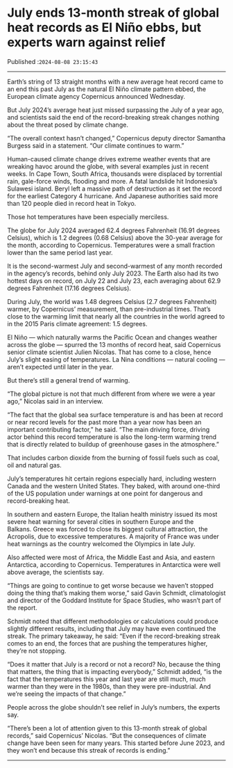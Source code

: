 # July ends 13-month streak of global heat records as El Niño ebbs, but experts warn against relief

Published :`2024-08-08 23:15:43`

---

Earth’s string of 13 straight months with a new average heat record came to an end this past July as the natural El Niño climate pattern ebbed, the European climate agency Copernicus announced Wednesday.

But July 2024’s average heat just missed surpassing the July of a year ago, and scientists said the end of the record-breaking streak changes nothing about the threat posed by climate change.

“The overall context hasn’t changed,” Copernicus deputy director Samantha Burgess said in a statement. “Our climate continues to warm.”

Human-caused climate change drives extreme weather events that are wreaking havoc around the globe, with several examples just in recent weeks. In Cape Town, South Africa, thousands were displaced by torrential rain, gale-force winds, flooding and more. A fatal landslide hit Indonesia’s Sulawesi island. Beryl left a massive path of destruction as it set the record for the earliest Category 4 hurricane. And Japanese authorities said more than 120 people died in record heat in Tokyo.

Those hot temperatures have been especially merciless.

The globe for July 2024 averaged 62.4 degrees Fahrenheit (16.91 degrees Celsius), which is 1.2 degrees (0.68 Celsius) above the 30-year average for the month, according to Copernicus. Temperatures were a small fraction lower than the same period last year.

It is the second-warmest July and second-warmest of any month recorded in the agency’s records, behind only July 2023. The Earth also had its two hottest days on record, on July 22 and July 23, each averaging about 62.9 degrees Fahrenheit (17.16 degrees Celsius).

During July, the world was 1.48 degrees Celsius (2.7 degrees Fahrenheit) warmer, by Copernicus’ measurement, than pre-industrial times. That’s close to the warming limit that nearly all the countries in the world agreed to in the 2015 Paris climate agreement: 1.5 degrees.

El Niño — which naturally warms the Pacific Ocean and changes weather across the globe — spurred the 13 months of record heat, said Copernicus senior climate scientist Julien Nicolas. That has come to a close, hence July’s slight easing of temperatures. La Nina conditions — natural cooling — aren’t expected until later in the year.

But there’s still a general trend of warming.

“The global picture is not that much different from where we were a year ago,” Nicolas said in an interview.

“The fact that the global sea surface temperature is and has been at record or near record levels for the past more than a year now has been an important contributing factor,” he said. “The main driving force, driving actor behind this record temperature is also the long-term warming trend that is directly related to buildup of greenhouse gases in the atmosphere.”

That includes carbon dioxide from the burning of fossil fuels such as coal, oil and natural gas.

July’s temperatures hit certain regions especially hard, including western Canada and the western United States. They baked, with around one-third of the US population under warnings at one point for dangerous and record-breaking heat.

In southern and eastern Europe, the Italian health ministry issued its most severe heat warning for several cities in southern Europe and the Balkans. Greece was forced to close its biggest cultural attraction, the Acropolis, due to excessive temperatures. A majority of France was under heat warnings as the country welcomed the Olympics in late July.

Also affected were most of Africa, the Middle East and Asia, and eastern Antarctica, according to Copernicus. Temperatures in Antarctica were well above average, the scientists say.

“Things are going to continue to get worse because we haven’t stopped doing the thing that’s making them worse,” said Gavin Schmidt, climatologist and director of the Goddard Institute for Space Studies, who wasn’t part of the report.

Schmidt noted that different methodologies or calculations could produce slightly different results, including that July may have even continued the streak. The primary takeaway, he said: “Even if the record-breaking streak comes to an end, the forces that are pushing the temperatures higher, they’re not stopping.

“Does it matter that July is a record or not a record? No, because the thing that matters, the thing that is impacting everybody,” Schmidt added, “is the fact that the temperatures this year and last year are still much, much warmer than they were in the 1980s, than they were pre-industrial. And we’re seeing the impacts of that change.”

People across the globe shouldn’t see relief in July’s numbers, the experts say.

“There’s been a lot of attention given to this 13-month streak of global records,” said Copernicus’ Nicolas. “But the consequences of climate change have been seen for many years. This started before June 2023, and they won’t end because this streak of records is ending.”

---

